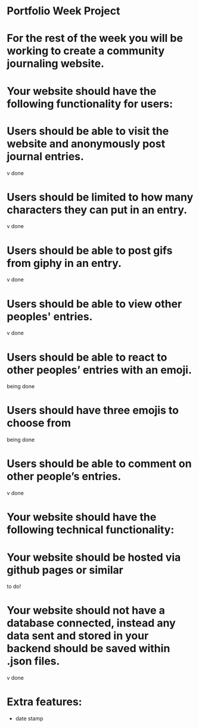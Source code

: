 # Portfolio Week Project
# For the rest of the week you will be working to create a community journaling website.
# Your website should have the following functionality for users:
# Users should be able to visit the website and anonymously post journal entries.
v done
# Users should be limited to how many characters they can put in an entry.
v done
# Users should be able to post gifs from giphy in an entry.
v done
# Users should be able to view other peoples' entries.
v done
# Users should be able to react to other peoples’ entries with an emoji.
being done
# Users should have three emojis to choose from
being done
# Users should be able to comment on other people’s entries.
v done
# Your website should have the following technical functionality:
# Your website should be hosted via github pages or similar
to do!
# Your website should not have a database connected, instead any data sent and stored in your backend should be saved within .json files.
v done
# Extra features:
- date stamp